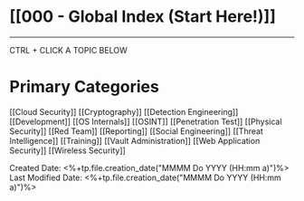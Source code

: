 # [[000 - Global Index (Start Here!)]]  
***

CTRL + CLICK A TOPIC BELOW

# Primary Categories

[[Cloud Security]]
[[Cryptography]]
[[Detection Engineering]]
[[Development]]
[[OS Internals]]
[[OSINT]]
[[Penetration Test]]
[[Physical Security]]
[[Red Team]]
[[Reporting]]
[[Social Engineering]]
[[Threat Intelligence]]
[[Training]]
[[Vault Administration]]
[[Web Application Security]]
[[Wireless Security]]

Created Date: <%+tp.file.creation_date("MMMM Do YYYY (HH:mm a)")%>
Last Modified Date: <%+tp.file.creation_date("MMMM Do YYYY (HH:mm a)")%>
